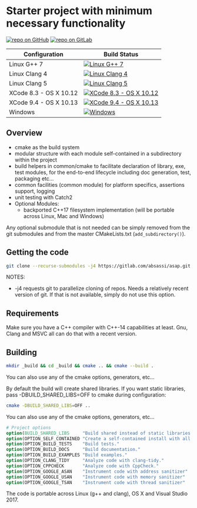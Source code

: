 # Starter project with minimum necessary functionality

[![repo on GitHub](https://img.shields.io/badge/repo-GitHub-brightgreen.svg)](https://github.com/abdes/asap)
[![repo on GitLab](https://img.shields.io/badge/repo-GitLab-brightgreen.svg)](https://gitlab.com/absassi/asap)

| Configuration | Build Status |
| ------------- | ------------- |
| Linux G++ 7 | [![Linux G++ 7][9]][0] |
| Linux Clang 4 | [![Linux Clang 4][10]][0] |
| Linux Clang 5 | [![Linux Clang 5][11]][0] |
| XCode 8.3 - OS X 10.12 | [![XCode 8.3 - OS X 10.12][12]][0] |
| XCode 9.4 - OS X 10.13 | [![XCode 9.4 - OS X 10.13][13]][0] |
| Windows | [![Windows][21]][20] |

[0]: https://travis-ci.org/abdes/asap
[9]: https://travis-matrix-badges.herokuapp.com/repos/abdes/asap/branches/develop/9
[10]: https://travis-matrix-badges.herokuapp.com/repos/abdes/asap/branches/develop/10
[11]: https://travis-matrix-badges.herokuapp.com/repos/abdes/asap/branches/develop/11
[12]: https://travis-matrix-badges.herokuapp.com/repos/abdes/asap/branches/develop/12
[13]: https://travis-matrix-badges.herokuapp.com/repos/abdes/asap/branches/develop/13
[20]: https://ci.appveyor.com/project/abdes/asap
[21]: https://ci.appveyor.com/api/projects/status/fbqox338lae708fq/branch/develop?svg=true

## Overview

- cmake as the build system
- modular structure with each module self-contained in a subdirectory within
  the project
- build helpers in common/cmake to facilitate declaration of library, exe,
  test modules, for the end-to-end lifecycle including doc generation, test,
  packaging etc...
- common facilities (common module) for platform specifics, assertions
  support, logging
- unit testing with Catch2
- Optional Modules:
  - backported C++17 filesystem implementation (will be portable across Linux, Mac
    and Windows)

Any optional submodule that is not needed can be simply removed from the git submodules
and from the master CMakeLists.txt (`add_subdirectory()`).

## Getting the code

```bash
git clone --recurse-submodules -j4 https://gitlab.com/absassi/asap.git
```

NOTES:

- -j4 requests git to parallelize cloning of repos. Needs a relatively recent
  version of git. If that is not available, simply do not use this option.

## Requirements

Make sure you have a C++ compiler with C++-14 capabilities at least. Gnu, Clang and MSVC
all can do that with a recent version.

## Building

```bash
mkdir _build && cd _build && cmake .. && cmake --build .
```

You can also use any of the cmake options, generators, etc...

By default the build will create shared libraries. If you want static libraries, pass
-DBUILD_SHARED_LIBS=OFF to cmake during configuration:

```bash
cmake -DBUILD_SHARED_LIBS=OFF ..
```

You can also use any of the cmake options, generators, etc...

```cmake
# Project options
option(BUILD_SHARED_LIBS     "Build shared instead of static libraries."              ON)
option(OPTION_SELF_CONTAINED "Create a self-contained install with all dependencies." OFF)
option(OPTION_BUILD_TESTS    "Build tests."                                           ON)
option(OPTION_BUILD_DOCS     "Build documentation."                                   OFF)
option(OPTION_BUILD_EXAMPLES "Build examples."                                        OFF)
option(OPTION_CLANG_TIDY     "Analyze code with clang-tidy."                          OFF)
option(OPTION_CPPCHECK       "Analyze code with CppCheck."                            OFF)
option(OPTION_GOOGLE_ASAN    "Instrument code with address sanitizer"                 OFF)
option(OPTION_GOOGLE_USAN    "Instrument code with memory sanitizer"                  OFF)
option(OPTION_GOOGLE_TSAN    "Instrument code with thread sanitizer"                  OFF)
```

The code is portable across Linux (g++ and clang), OS X and Visual Studio 2017.

